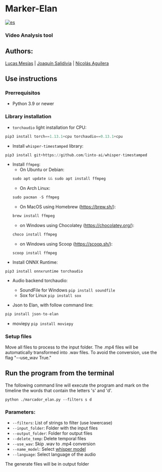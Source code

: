 # Marker-Elan
[![es](https://img.shields.io/badge/lang-es-yellow.svg)](https://github.com/Klefur/Marcador-Elan/blob/main/README.es.md)
### Video Analysis tool

## Authors: 
[Lucas Mesías](https://www.github.com/Skyrdow) | [Joaquín Salidivia](https://www.github.com/Skyrdow) | [Nicolás Aguilera](https://www.github.com/Don-Uldaricio)

## Use instructions
### Prerrequisitos
* Python 3.9 or newer

### Library installation
* ``torchaudio`` light installation for CPU:
```python
pip3 install torch==1.13.1+cpu torchaudio==0.13.1+cpu
```
* Install ``whisper-timestamped`` library:
```python
pip3 install git+https://github.com/linto-ai/whisper-timestamped
```
* Install ``ffmpeg``:
    * On Ubuntu or Debian:
    ```python
    sudo apt update && sudo apt install ffmpeg
    ```
    * On Arch Linux:
    ```python
    sudo pacman -S ffmpeg
    ```
    * On MacOS using Homebrew (https://brew.sh/):
    ```python
    brew install ffmpeg
    ```
    * on Windows using Chocolatey (https://chocolatey.org/):
    ```python
    choco install ffmpeg
    ```
    * on Windows using Scoop (https://scoop.sh/):
    ```
    scoop install ffmpeg
    ```
* Install ONNX Runtime:
```
pip3 install onnxruntime torchaudio
```
* Audio backend torchaudio:
    * SoundFile for Windows ```pip install soundfile```
    * Sox for Linux ```pip install sox```

* Json to Elan, with follow command line:
```python
pip install json-to-elan
```
* moviepy ```pip install moviepy```

### Setup files
Move all files to process to the input folder. 
The .mp4 files will be automatically transformed into .wav files. To avoid the conversion, use the flag "--use_wav True."


## Run the program from the terminal
The following command line will execute the program and mark on the timeline the words that contain the letters 's' and 'd'.
```
python ./marcador_elan.py --filters s d
```
### Parameters:
* ``--filters``: List of strings to filter (use lowercase)
* ``--input_folder``: Folder with the input files
* ``--output_folder``: Folder for output files
* ``--delete_temp``: Delete temporal files
* ``--use_wav``: Skip .wav to .mp4 conversion
* ``--name_model``: Select [whisper model](https://github.com/openai/whisper/tree/main#available-models-and-languages)
* ``--language``: Select language of the audio

The generate files will be in output folder